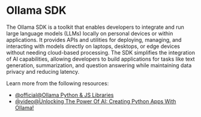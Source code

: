 # Ollama SDK

The Ollama SDK is a toolkit that enables developers to integrate and run large language models (LLMs) locally on personal devices or within applications. It provides APIs and utilities for deploying, managing, and interacting with models directly on laptops, desktops, or edge devices without needing cloud-based processing. The SDK simplifies the integration of AI capabilities, allowing developers to build applications for tasks like text generation, summarization, and question answering while maintaining data privacy and reducing latency.

Learn more from the following resources:

- [@official@Ollama Python & JS Libraries](https://ollama.com/blog/python-javascript-libraries)
- [@video@Unlocking The Power Of AI: Creating Python Apps With Ollama!](https://www.youtube.com/watch?v=_4K20tOsXK8)